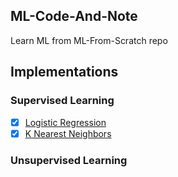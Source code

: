 ## ML-Code-And-Note
Learn ML from ML-From-Scratch repo

## Implementations
### Supervised Learning
- [x] [Logistic Regression](src/supervised_learning/logistic_regression/logistic_regression.py)
- [x] [K Nearest Neighbors](src/supervised_learning/k_nearest_neighbors/k_nearest_neighbors.py)

### Unsupervised Learning